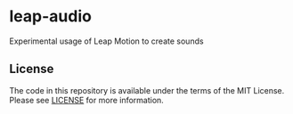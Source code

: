 # leap-audio

Experimental usage of Leap Motion to create sounds

## License

The code in this repository is available under the terms of the MIT License.
Please see [LICENSE](LICENSE) for more information.
